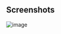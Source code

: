 ## Screenshots
![image](https://github.com/toodemhard/repofetch/assets/100080774/e50906b8-29e6-45fd-b934-d3e91fb66d40)
